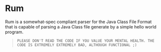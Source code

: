 # Rum

Rum is a somewhat-spec compliant parser for the Java Class File Format that is capable of parsing a Java Class file generate by a simple hello world program.

> `PLEASE DON'T READ THE CODE IF YOU VALUE YOUR MENTAL HEALTH. THE CODE IS EXTREMELY EXTREMELY BAD, ALTHOUGH FUNCTIONAL ;)`
